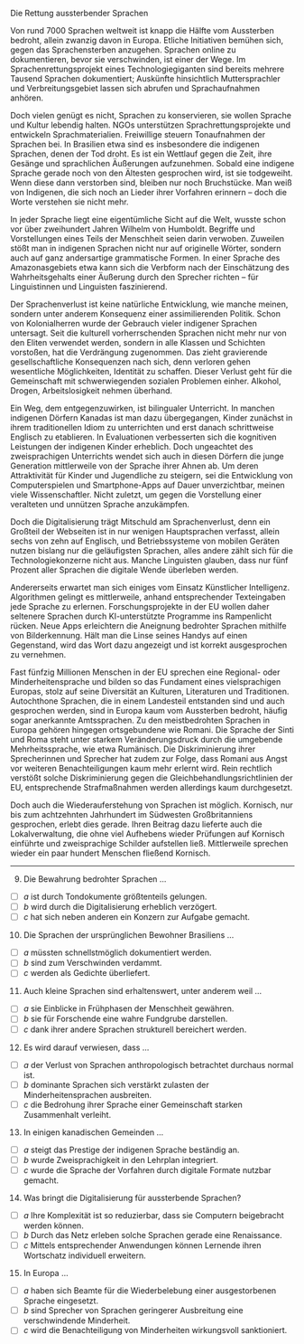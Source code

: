 Die Rettung aussterbender Sprachen

Von rund 7000 Sprachen weltweit ist knapp die Hälfte vom Aussterben bedroht, allein zwanzig davon in Europa. Etliche Initiativen bemühen sich, gegen das Sprachensterben anzugehen. Sprachen online zu dokumentieren, bevor sie verschwinden, ist einer der Wege. Im Sprachenrettungsprojekt eines Technologiegiganten sind bereits mehrere Tausend Sprachen dokumentiert; Auskünfte hinsichtlich Muttersprachler und Verbreitungsgebiet lassen sich abrufen und Sprachaufnahmen anhören.

Doch vielen genügt es nicht, Sprachen zu konservieren, sie wollen Sprache und Kultur lebendig halten. NGOs unterstützen Sprachrettungsprojekte und entwickeln Sprachmaterialien. Freiwillige steuern Tonaufnahmen der Sprachen bei. In Brasilien etwa sind es insbesondere die indigenen Sprachen, denen der Tod droht. Es ist ein Wettlauf gegen die Zeit, ihre Gesänge und sprachlichen Äußerungen aufzunehmen. Sobald eine indigene Sprache gerade noch von den Ältesten gesprochen wird, ist sie todgeweiht. Wenn diese dann verstorben sind, bleiben nur noch Bruchstücke. Man weiß von Indigenen, die sich noch an Lieder ihrer Vorfahren erinnern – doch die Worte verstehen sie nicht mehr.

In jeder Sprache liegt eine eigentümliche Sicht auf die Welt, wusste schon vor über zweihundert Jahren Wilhelm von Humboldt. Begriffe und Vorstellungen eines Teils der Menschheit seien darin verwoben. Zuweilen stößt man in indigenen Sprachen nicht nur auf originelle Wörter, sondern auch auf ganz andersartige grammatische Formen. In einer Sprache des Amazonasgebiets etwa kann sich die Verbform nach der Einschätzung des Wahrheitsgehalts einer Äußerung durch den Sprecher richten – für Linguistinnen und Linguisten faszinierend.

Der Sprachenverlust ist keine natürliche Entwicklung, wie manche meinen, sondern unter anderem Konsequenz einer assimilierenden Politik. Schon von Kolonialherren wurde der Gebrauch vieler indigener Sprachen untersagt. Seit die kulturell vorherrschenden Sprachen nicht mehr nur von den Eliten verwendet werden, sondern in alle Klassen und Schichten vorstoßen, hat die Verdrängung zugenommen. Das zieht gravierende gesellschaftliche Konsequenzen nach sich, denn verloren gehen wesentliche Möglichkeiten, Identität zu schaffen. Dieser Verlust geht für die Gemeinschaft mit schwerwiegenden sozialen Problemen einher. Alkohol, Drogen, Arbeitslosigkeit nehmen überhand.

Ein Weg, dem entgegenzuwirken, ist bilingualer Unterricht. In manchen indigenen Dörfern Kanadas ist man dazu übergegangen, Kinder zunächst in ihrem traditionellen Idiom zu unterrichten und erst danach schrittweise Englisch zu etablieren. In Evaluationen verbesserten sich die kognitiven Leistungen der indigenen Kinder erheblich. Doch ungeachtet des zweisprachigen Unterrichts wendet sich auch in diesen Dörfern die junge Generation mittlerweile von der Sprache ihrer Ahnen ab. Um deren Attraktivität für Kinder und Jugendliche zu steigern, sei die Entwicklung von Computerspielen und Smartphone-Apps auf Dauer unverzichtbar, meinen viele Wissenschaftler. Nicht zuletzt, um gegen die Vorstellung einer veralteten und unnützen Sprache anzukämpfen.

Doch die Digitalisierung trägt Mitschuld am Sprachenverlust, denn ein Großteil der Webseiten ist in nur wenigen Hauptsprachen verfasst, allein sechs von zehn auf Englisch, und Betriebssysteme von mobilen Geräten nutzen bislang nur die geläufigsten Sprachen, alles andere zählt sich für die Technologiekonzerne nicht aus. Manche Linguisten glauben, dass nur fünf Prozent aller Sprachen die digitale Wende überleben werden.

Andererseits erwartet man sich einiges vom Einsatz Künstlicher Intelligenz. Algorithmen gelingt es mittlerweile, anhand entsprechender Texteingaben jede Sprache zu erlernen. Forschungsprojekte in der EU wollen daher seltenere Sprachen durch KI-unterstützte Programme ins Rampenlicht rücken. Neue Apps erleichtern die Aneignung bedrohter Sprachen mithilfe von Bilderkennung. Hält man die Linse seines Handys auf einen Gegenstand, wird das Wort dazu angezeigt und ist korrekt ausgesprochen zu vernehmen.

Fast fünfzig Millionen Menschen in der EU sprechen eine Regional- oder Minderheitensprache und bilden so das Fundament eines vielsprachigen Europas, stolz auf seine Diversität an Kulturen, Literaturen und Traditionen. Autochthone Sprachen, die in einem Landesteil entstanden sind und auch gesprochen werden, sind in Europa kaum vom Aussterben bedroht, häufig sogar anerkannte Amtssprachen. Zu den meistbedrohten Sprachen in Europa gehören hingegen ortsgebundene wie Romani. Die Sprache der Sinti und Roma steht unter starkem Veränderungsdruck durch die umgebende Mehrheits­sprache, wie etwa Rumänisch. Die Diskriminierung ihrer Sprecherinnen und Sprecher hat zudem zur Folge, dass Romani aus Angst vor weiteren Benachteiligungen kaum mehr erlernt wird. Rein rechtlich verstößt solche Diskriminierung gegen die Gleichbehandlungsrichtlinien der EU, entsprechende Strafmaßnahmen werden allerdings kaum durchgesetzt.

Doch auch die Wiederauferstehung von Sprachen ist möglich. Kornisch, nur bis zum achtzehnten Jahrhundert im Südwesten Großbritanniens gesprochen, erlebt dies gerade. Ihren Beitrag dazu lieferte auch die Lokalverwaltung, die ohne viel Aufhebens wieder Prüfungen auf Kornisch einführte und zweisprachige Schilder aufstellen ließ. Mittlerweile sprechen wieder ein paar hundert Menschen fließend Kornisch.

---

9. Die Bewahrung bedrohter Sprachen …

- [ ] _a_ ist durch Tondokumente größtenteils gelungen.
- [ ] _b_ wird durch die Digitalisierung erheblich verzögert.
- [ ] _c_ hat sich neben anderen ein Konzern zur Aufgabe gemacht.

10. Die Sprachen der ursprünglichen Bewohner Brasiliens …

- [ ] _a_ müssten schnellstmöglich dokumentiert werden.
- [ ] _b_ sind zum Verschwinden verdammt.
- [ ] _c_ werden als Gedichte überliefert.

11. Auch kleine Sprachen sind erhaltenswert, unter anderem weil …

- [ ] _a_ sie Einblicke in Frühphasen der Menschheit gewähren.
- [ ] _b_ sie für Forschende eine wahre Fundgrube darstellen.
- [ ] _c_ dank ihrer andere Sprachen strukturell bereichert werden.

12. Es wird darauf verwiesen, dass …

- [ ] _a_ der Verlust von Sprachen anthropologisch betrachtet durchaus normal ist.
- [ ] _b_ dominante Sprachen sich verstärkt zulasten der Minderheitensprachen ausbreiten.
- [ ] _c_ die Bedrohung ihrer Sprache einer Gemeinschaft starken Zusammenhalt verleiht.

13. In einigen kanadischen Gemeinden …

- [ ] _a_ steigt das Prestige der indigenen Sprache beständig an.
- [ ] _b_ wurde Zweisprachigkeit in den Lehrplan integriert.
- [ ] _c_ wurde die Sprache der Vorfahren durch digitale Formate nutzbar gemacht.

14. Was bringt die Digitalisierung für aussterbende Sprachen?

- [ ] _a_ Ihre Komplexität ist so reduzierbar, dass sie Computern beigebracht werden können.
- [ ] _b_ Durch das Netz erleben solche Sprachen gerade eine Renaissance.
- [ ] _c_ Mittels entsprechender Anwendungen können Lernende ihren Wortschatz individuell erweitern.

15. In Europa …

- [ ] _a_ haben sich Beamte für die Wiederbelebung einer ausgestorbenen Sprache eingesetzt.
- [ ] _b_ sind Sprecher von Sprachen geringerer Ausbreitung eine verschwindende Minderheit.
- [ ] _c_ wird die Benachteiligung von Minderheiten wirkungsvoll sanktioniert.
